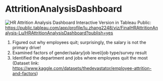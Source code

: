 # AttritionAnalysisDashboard
![HR Attrition Analysis Dashboard](https://user-images.githubusercontent.com/120230351/226464892-413a401b-77f1-474c-80f1-5c200a0e666b.png)
Interactive Version in Tableau Public:
https://public.tableau.com/app/profile/lu.zhang2248/viz/FinalHRAttritionAnalysis-Lu/HRAttritionAnalysisDashboard?publish=yes


1. Figured out why employees quit; surprisingly, the salary is not the primary drive!
2. Examined factors of gender/salary/job level/job type/survey result
3. Identified the department and jobs where employees quit the most
(Dataset link: https://www.kaggle.com/datasets/thedevastator/employee-attrition-and-factors)
